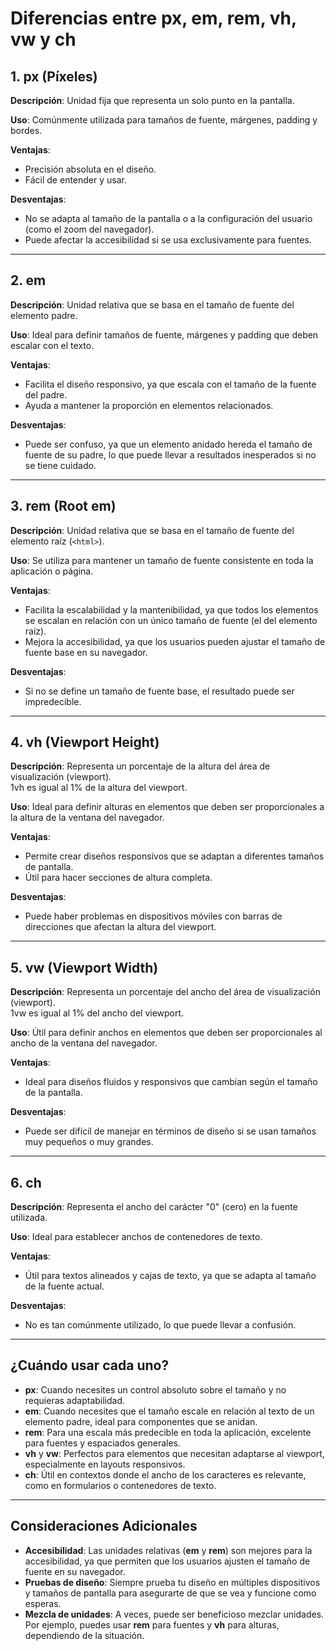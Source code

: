 # Diferencias entre px, em, rem, vh, vw y ch

## 1. px (Píxeles)
**Descripción**: Unidad fija que representa un solo punto en la pantalla.

**Uso**: Comúnmente utilizada para tamaños de fuente, márgenes, padding y bordes.

**Ventajas**:
- Precisión absoluta en el diseño.
- Fácil de entender y usar.

**Desventajas**:
- No se adapta al tamaño de la pantalla o a la configuración del usuario (como el zoom del navegador).
- Puede afectar la accesibilidad si se usa exclusivamente para fuentes.

---

## 2. em
**Descripción**: Unidad relativa que se basa en el tamaño de fuente del elemento padre.

**Uso**: Ideal para definir tamaños de fuente, márgenes y padding que deben escalar con el texto.

**Ventajas**:
- Facilita el diseño responsivo, ya que escala con el tamaño de la fuente del padre.
- Ayuda a mantener la proporción en elementos relacionados.

**Desventajas**:
- Puede ser confuso, ya que un elemento anidado hereda el tamaño de fuente de su padre, lo que puede llevar a resultados inesperados si no se tiene cuidado.

---

## 3. rem (Root em)
**Descripción**: Unidad relativa que se basa en el tamaño de fuente del elemento raíz (`<html>`).

**Uso**: Se utiliza para mantener un tamaño de fuente consistente en toda la aplicación o página.

**Ventajas**:
- Facilita la escalabilidad y la mantenibilidad, ya que todos los elementos se escalan en relación con un único tamaño de fuente (el del elemento raíz).
- Mejora la accesibilidad, ya que los usuarios pueden ajustar el tamaño de fuente base en su navegador.

**Desventajas**:
- Si no se define un tamaño de fuente base, el resultado puede ser impredecible.

---

## 4. vh (Viewport Height)
**Descripción**: Representa un porcentaje de la altura del área de visualización (viewport).  
1vh es igual al 1% de la altura del viewport.

**Uso**: Ideal para definir alturas en elementos que deben ser proporcionales a la altura de la ventana del navegador.

**Ventajas**:
- Permite crear diseños responsivos que se adaptan a diferentes tamaños de pantalla.
- Útil para hacer secciones de altura completa.

**Desventajas**:
- Puede haber problemas en dispositivos móviles con barras de direcciones que afectan la altura del viewport.

---

## 5. vw (Viewport Width)
**Descripción**: Representa un porcentaje del ancho del área de visualización (viewport).  
1vw es igual al 1% del ancho del viewport.

**Uso**: Útil para definir anchos en elementos que deben ser proporcionales al ancho de la ventana del navegador.

**Ventajas**:
- Ideal para diseños fluidos y responsivos que cambian según el tamaño de la pantalla.

**Desventajas**:
- Puede ser difícil de manejar en términos de diseño si se usan tamaños muy pequeños o muy grandes.

---

## 6. ch
**Descripción**: Representa el ancho del carácter "0" (cero) en la fuente utilizada.

**Uso**: Ideal para establecer anchos de contenedores de texto.

**Ventajas**:
- Útil para textos alineados y cajas de texto, ya que se adapta al tamaño de la fuente actual.

**Desventajas**:
- No es tan comúnmente utilizado, lo que puede llevar a confusión.

---

## ¿Cuándo usar cada uno?

- **px**: Cuando necesites un control absoluto sobre el tamaño y no requieras adaptabilidad.
- **em**: Cuando necesites que el tamaño escale en relación al texto de un elemento padre, ideal para componentes que se anidan.
- **rem**: Para una escala más predecible en toda la aplicación, excelente para fuentes y espaciados generales.
- **vh** y **vw**: Perfectos para elementos que necesitan adaptarse al viewport, especialmente en layouts responsivos.
- **ch**: Útil en contextos donde el ancho de los caracteres es relevante, como en formularios o contenedores de texto.

---

## Consideraciones Adicionales

- **Accesibilidad**: Las unidades relativas (**em** y **rem**) son mejores para la accesibilidad, ya que permiten que los usuarios ajusten el tamaño de fuente en su navegador.
- **Pruebas de diseño**: Siempre prueba tu diseño en múltiples dispositivos y tamaños de pantalla para asegurarte de que se vea y funcione como esperas.
- **Mezcla de unidades**: A veces, puede ser beneficioso mezclar unidades. Por ejemplo, puedes usar **rem** para fuentes y **vh** para alturas, dependiendo de la situación.
